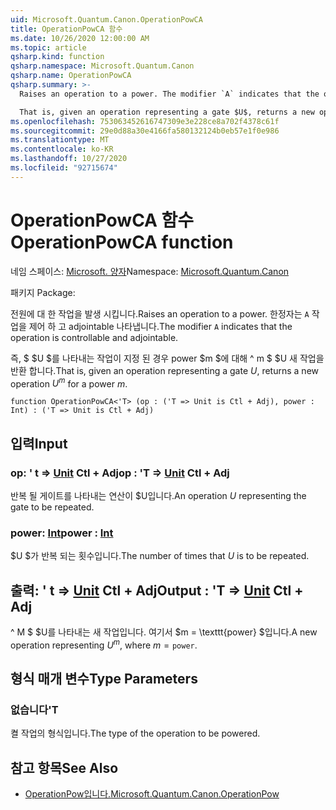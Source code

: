 ```yaml
---
uid: Microsoft.Quantum.Canon.OperationPowCA
title: OperationPowCA 함수
ms.date: 10/26/2020 12:00:00 AM
ms.topic: article
qsharp.kind: function
qsharp.namespace: Microsoft.Quantum.Canon
qsharp.name: OperationPowCA
qsharp.summary: >-
  Raises an operation to a power. The modifier `A` indicates that the operation is controllable and adjointable.

  That is, given an operation representing a gate $U$, returns a new operation $U^m$ for a power $m$.
ms.openlocfilehash: 753063452616747309e3e228ce8a702f4378c61f
ms.sourcegitcommit: 29e0d88a30e4166fa580132124b0eb57e1f0e986
ms.translationtype: MT
ms.contentlocale: ko-KR
ms.lasthandoff: 10/27/2020
ms.locfileid: "92715674"
---
```

# <a name="operationpowca-function"></a><span data-ttu-id="258d4-102">OperationPowCA 함수</span><span class="sxs-lookup"><span data-stu-id="258d4-102">OperationPowCA function</span></span>

<span data-ttu-id="258d4-103">네임 스페이스: [Microsoft. 양자](xref:Microsoft.Quantum.Canon)</span><span class="sxs-lookup"><span data-stu-id="258d4-103">Namespace: [Microsoft.Quantum.Canon](xref:Microsoft.Quantum.Canon)</span></span>

<span data-ttu-id="258d4-104">패키지 [](https://nuget.org/packages/)</span><span class="sxs-lookup"><span data-stu-id="258d4-104">Package: [](https://nuget.org/packages/)</span></span>


<span data-ttu-id="258d4-105">전원에 대 한 작업을 발생 시킵니다.</span><span class="sxs-lookup"><span data-stu-id="258d4-105">Raises an operation to a power.</span></span>
<span data-ttu-id="258d4-106">한정자는 `A` 작업을 제어 하 고 adjointable 나타냅니다.</span><span class="sxs-lookup"><span data-stu-id="258d4-106">The modifier `A` indicates that the operation is controllable and adjointable.</span></span>

<span data-ttu-id="258d4-107">즉, $ $U $를 나타내는 작업이 지정 된 경우 power $m $에 대해 ^ m $ $U 새 작업을 반환 합니다.</span><span class="sxs-lookup"><span data-stu-id="258d4-107">That is, given an operation representing a gate $U$, returns a new operation $U^m$ for a power $m$.</span></span>

```qsharp
function OperationPowCA<'T> (op : ('T => Unit is Ctl + Adj), power : Int) : ('T => Unit is Ctl + Adj)
```


## <a name="input"></a><span data-ttu-id="258d4-108">입력</span><span class="sxs-lookup"><span data-stu-id="258d4-108">Input</span></span>

### <a name="op--t--unit-ctl--adj"></a><span data-ttu-id="258d4-109">op: ' t => [Unit](xref:microsoft.quantum.lang-ref.unit) Ctl + Adj</span><span class="sxs-lookup"><span data-stu-id="258d4-109">op : 'T => [Unit](xref:microsoft.quantum.lang-ref.unit) Ctl + Adj</span></span>

<span data-ttu-id="258d4-110">반복 될 게이트를 나타내는 연산이 $U입니다.</span><span class="sxs-lookup"><span data-stu-id="258d4-110">An operation $U$ representing the gate to be repeated.</span></span>


### <a name="power--int"></a><span data-ttu-id="258d4-111">power: [Int](xref:microsoft.quantum.lang-ref.int)</span><span class="sxs-lookup"><span data-stu-id="258d4-111">power : [Int](xref:microsoft.quantum.lang-ref.int)</span></span>

<span data-ttu-id="258d4-112">$U $가 반복 되는 횟수입니다.</span><span class="sxs-lookup"><span data-stu-id="258d4-112">The number of times that $U$ is to be repeated.</span></span>



## <a name="output--t--unit-ctl--adj"></a><span data-ttu-id="258d4-113">출력: ' t => [Unit](xref:microsoft.quantum.lang-ref.unit) Ctl + Adj</span><span class="sxs-lookup"><span data-stu-id="258d4-113">Output : 'T => [Unit](xref:microsoft.quantum.lang-ref.unit) Ctl + Adj</span></span>

<span data-ttu-id="258d4-114">^ M $ $U를 나타내는 새 작업입니다. 여기서 $m = \texttt{power} $입니다.</span><span class="sxs-lookup"><span data-stu-id="258d4-114">A new operation representing $U^m$, where $m = \texttt{power}$.</span></span>

## <a name="type-parameters"></a><span data-ttu-id="258d4-115">형식 매개 변수</span><span class="sxs-lookup"><span data-stu-id="258d4-115">Type Parameters</span></span>

### <a name="t"></a><span data-ttu-id="258d4-116">없습니다</span><span class="sxs-lookup"><span data-stu-id="258d4-116">'T</span></span>

<span data-ttu-id="258d4-117">켤 작업의 형식입니다.</span><span class="sxs-lookup"><span data-stu-id="258d4-117">The type of the operation to be powered.</span></span>

## <a name="see-also"></a><span data-ttu-id="258d4-118">참고 항목</span><span class="sxs-lookup"><span data-stu-id="258d4-118">See Also</span></span>

- [<span data-ttu-id="258d4-119">OperationPow입니다.</span><span class="sxs-lookup"><span data-stu-id="258d4-119">Microsoft.Quantum.Canon.OperationPow</span></span>](xref:Microsoft.Quantum.Canon.OperationPow)